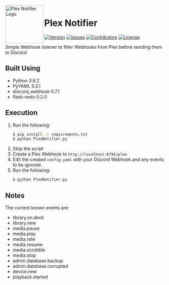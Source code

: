 <img src="https://raw.githubusercontent.com/Macro303/Plex-Notifier/master/logo.jpg" align="left" width="120" height="120" alt="Plex Notifier Logo">

# Plex Notifier
[![Version](https://img.shields.io/github/tag-pre/Macro303/Plex-Notifier.svg?label=version&style=flat-square)](https://github.com/Macro303/Plex-Notifier/releases)
[![Issues](https://img.shields.io/github/issues/Macro303/Plex-Notifier.svg?style=flat-square)](https://github.com/Macro303/Plex-Notifier/issues)
[![Contributors](https://img.shields.io/github/contributors/Macro303/Plex-Notifier.svg?style=flat-square)](https://github.com/Macro303/Plex-Notifier/graphs/contributors)
[![License](https://img.shields.io/github/license/Macro303/Plex-Notifier.svg?style=flat-square)](https://opensource.org/licenses/MIT)

Simple Webhook listener to filter Webhooks from Plex before sending them to Discord

## Built Using
 - Python 3.8.2
 - PyYAML 5.3.1
 - discord_webhook 0.7.1
 - flask-restx 0.2.0

## Execution
1. Run the following:
    ```bash
    $ pip install -r requirements.txt
    $ python PlexNotifier.py
    ```
2. Stop the script
2. Create a Plex Webhook to `http://localhost:6795/plex`
3. Edit the created `config.yaml` with your Discord Webhook and any events to be ignored.
4. Run the following:
    ```bash
   $ python PlexNotifier.py
    ```

## Notes
The current known events are:
 - library.on.deck
 - library.new
 - media.pause
 - media.play
 - media.rate
 - media.resume
 - media.scrobble
 - media.stop
 - admin.database.backup
 - admin.database.corrupted
 - device.new
 - playback.started